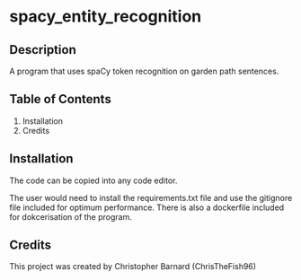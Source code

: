 # spacy_entity_recognition

## Description
A program that uses spaCy token recognition on garden path sentences.

## Table of Contents
1. Installation
1. Credits

## Installation
The code can be copied into any code editor.

The user would need to install the requirements.txt file and use the gitignore file included for optimum performance.
There is also a dockerfile included for dokcerisation of the program.

## Credits
This project was created by Christopher Barnard (ChrisTheFish96)

